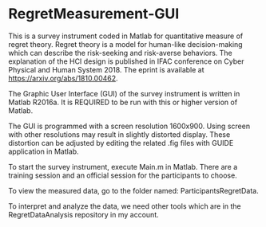 # RegretMeasurement-GUI
This is a survey instrument coded in Matlab for quantitative measure of regret theory. 
Regret theory is a model for human-like decision-making which can describe the risk-seeking and risk-averse behaviors. 
The explanation of the HCI design is published in IFAC conference on Cyber Physical and Human System 2018. The eprint is available at https://arxiv.org/abs/1810.00462.  

The Graphic User Interface (GUI) of the survey instrument is written in Matlab R2016a. It is REQUIRED to be run with this or higher version of Matlab.

The GUI is programmed with a screen resolution 1600x900. Using screen with other resolutions may result in slightly distorted display. These distortion can be adjusted by editing the related .fig files with GUIDE application in Matlab. 

To start the survey instrument, execute Main.m in Matlab. There are a training session and an official session for the participants to choose. 

To view the measured data, go to the folder named: ParticipantsRegretData. 

To interpret and analyze the data, we need other tools which are in the RegretDataAnalysis repository in my account. 
